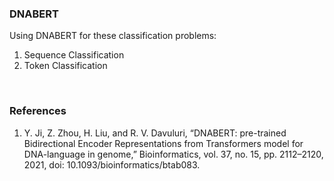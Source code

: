 ### DNABERT

Using DNABERT for these classification problems:
<br />
1. Sequence Classification
2. Token Classification
<br />

### References

1. Y. Ji, Z. Zhou, H. Liu, and R. V. Davuluri, “DNABERT: pre-trained Bidirectional Encoder Representations from Transformers model for DNA-language in genome,” Bioinformatics, vol. 37, no. 15, pp. 2112–2120, 2021, doi: 10.1093/bioinformatics/btab083.
